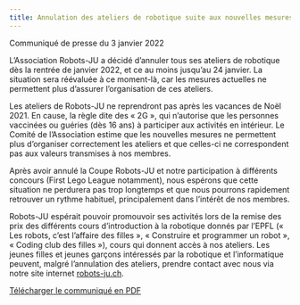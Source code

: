 ```yaml
---
title: Annulation des ateliers de robotique suite aux nouvelles mesures décidées par les autorités
---
```


Communiqué de presse du 3 janvier 2022

L’Association Robots-JU a décidé d’annuler tous ses ateliers de robotique dès la
rentrée de janvier 2022, et ce au moins jusqu’au 24 janvier. La situation sera
réévaluée à ce moment-là, car les mesures actuelles ne permettent plus d’assurer
l’organisation de ces ateliers.

<!--more-->

Les ateliers de Robots-JU ne reprendront pas après les vacances de Noël 2021. En
cause, la règle dite des « 2G », qui n’autorise que les personnes vaccinées ou guéries
(dès 16 ans) à participer aux activités en intérieur. Le Comité de l’Association estime
que les nouvelles mesures ne permettent plus d’organiser correctement les ateliers et
que celles-ci ne correspondent pas aux valeurs transmises à nos membres.

Après avoir annulé la Coupe Robots-JU et notre participation à différents concours
(First Lego League notamment), nous espérons que cette situation ne perdurera pas
trop longtemps et que nous pourrons rapidement retrouver un rythme habituel,
principalement dans l’intérêt de nos membres.

Robots-JU espérait pouvoir promouvoir ses activités lors de la remise des prix des
différents cours d’introduction à la robotique donnés par l’EPFL (« Les robots, c’est
l’affaire des filles », « Construire et programmer un robot », « Coding club des filles »),
cours qui donnent accès à nos ateliers. Les jeunes filles et jeunes garçons intéressés
par la robotique et l’informatique peuvent, malgré l’annulation des ateliers, prendre
contact avec nous via notre site internet [robots-ju.ch](/contact).

[Télécharger le communiqué en PDF](/media/communiques/2022-01-03-annulation-ateliers.pdf)
